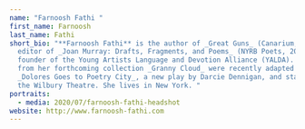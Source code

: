 ```yaml
---
name: "Farnoosh Fathi "
first_name: Farnoosh
last_name: Fathi
short_bio: "**Farnoosh Fathi** is the author of _Great Guns_ (Canarium, 2013),
  editor of _Joan Murray: Drafts, Fragments, and Poems_ (NYRB Poets, 2018) and
  founder of the Young Artists Language and Devotion Alliance (YALDA). Poems
  from her forthcoming collection _Granny Cloud_ were recently adapted for
  _Dolores Goes to Poetry City_, a new play by Darcie Dennigan, and staged by
  the Wilbury Theatre. She lives in New York. "
portraits:
  - media: 2020/07/farnoosh-fathi-headshot
website: http://www.farnoosh-fathi.com
---
```

